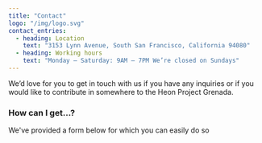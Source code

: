 ```yaml
---
title: "Contact"
logo: "/img/logo.svg"
contact_entries:
  - heading: Location
    text: "3153 Lynn Avenue, South San Francisco, California 94080"
  - heading: Working hours
    text: "Monday – Saturday: 9AM – 7PM We’re closed on Sundays"
---
```


We’d love for you to get in touch with us if you have any inquiries or 
if you would like to contribute in somewhere to the Heon Project Grenada.


<h3 class="f4 b lh-title mb2">How can I get…?</h3>

We've provided a form below for which you can easily do so
